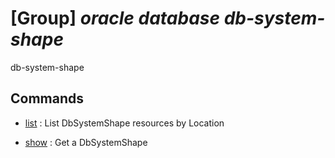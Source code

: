 # [Group] _oracle database db-system-shape_

db-system-shape

## Commands

- [list](/Commands/oracle/database/db-system-shape/_list.md)
: List DbSystemShape resources by Location

- [show](/Commands/oracle/database/db-system-shape/_show.md)
: Get a DbSystemShape
